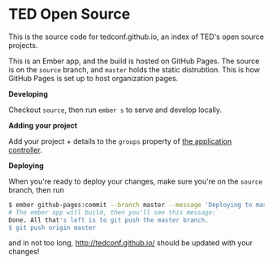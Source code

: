 # TED Open Source

This is the source code for tedconf.github.io, an index of TED's open source projects.

This is an Ember app, and the build is hosted on GitHub Pages. The source is on the `source` branch, and `master` holds the static distrubtion. This is how GitHub Pages is set up to host organization pages.

**Developing**

Checkout `source`, then run `ember s` to serve and develop locally.

**Adding your project**

Add your project + details to the `groups` property of [the application controller](https://github.com/tedconf/tedconf.github.io/blob/source/app/pods/application/controller.js).

**Deploying**

When you're ready to deploy your changes, make sure you're on the `source` branch, then run

```sh
$ ember github-pages:commit --branch master --message 'Deploying to master'
# The ember app will build, then you'll see this message:
Done. All that's left is to git push the master branch.
$ git push origin master
```

and in not too long, http://tedconf.github.io/ should be updated with your changes!
